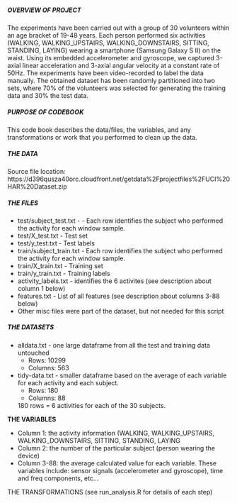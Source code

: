 <H5>OVERVIEW OF PROJECT</H5>
The experiments have been carried out with a group of 30 volunteers within an age bracket of 19-48 years. Each person performed six activities (WALKING, WALKING_UPSTAIRS, WALKING_DOWNSTAIRS, SITTING, STANDING, LAYING) wearing a smartphone (Samsung Galaxy S II) on the waist. Using its embedded accelerometer and gyroscope, we captured 3-axial linear acceleration and 3-axial angular velocity at a constant rate of 50Hz. The experiments have been video-recorded to label the data manually. The obtained dataset has been randomly partitioned into two sets, where 70% of the volunteers was selected for generating the training data and 30% the test data.
<H5>PURPOSE OF CODEBOOK</H5>
This code book describes the data/files, the variables, and any transformations or work that you performed to clean up the data.
<H5>THE DATA</H5>
Source file location: https://d396qusza40orc.cloudfront.net/getdata%2Fprojectfiles%2FUCI%20HAR%20Dataset.zip
<H5>THE FILES</H5>
<ul>
<li>
test/subject_test.txt - - Each row identifies the subject who performed the activity for each window sample.
<li>
test/X_test.txt - Test set
<li>
test/y_test.txt - Test labels
<li>
train/subject_train.txt - Each row identifies the subject who performed the activity for each window sample.
<li>
train/X_train.txt - Training set
<li>
train/y_train.txt - Training labels
<li>
activity_labels.txt - identifies the 6 activites (see description about column 1 below)
<li>
features.txt - List of all features (see description about columns 3-88 below) 
<li>
Other misc files were part of the dataset, but not needed for this script
</ul>

<H5>THE DATASETS</H5>
<ul>
<li>
alldata.txt - one large dataframe from all the test and training data untouched
<ul>
<li>
Rows: 10299
<li>
Columns: 563
</ul>
<li>
tidy-data.txt  - smaller dataframe based on the average of each variable for each activity and each subject.
<ul>
<li>
Rows: 180
<li>
Columns: 88
</ul>
180 rows = 6 activities for each of the 30 subjects.
</ul>
<B>THE VARIABLES</B>
<ul>
<li>
Column 1: the activity information (WALKING, WALKING_UPSTAIRS, WALKING_DOWNSTAIRS, SITTING, STANDING, LAYING
<li>
Column 2: the number of the particular subject (person wearing the device)
<li>
Column 3-88: the average calculated value for each variable. These variables include:
sensor signals (accelerometer and gyroscope), time and freq components, etc...
</ul>

THE TRANSFORMATIONS (see run_analysis.R for details of each step)

